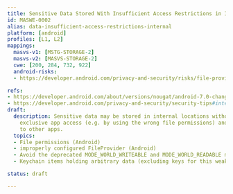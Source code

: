 ```yaml
---
title: Sensitive Data Stored With Insufficient Access Restrictions in Internal Locations
id: MASWE-0002
alias: data-insufficient-access-restrictions-internal
platform: [android]
profiles: [L1, L2]
mappings:
  masvs-v1: [MSTG-STORAGE-2]
  masvs-v2: [MASVS-STORAGE-2]
  cwe: [200, 284, 732, 922]
  android-risks:
  - https://developer.android.com/privacy-and-security/risks/file-providers

refs:
- https://developer.android.com/about/versions/nougat/android-7.0-changes#permfilesys
- https://developer.android.com/privacy-and-security/security-tips#internal-storage
draft:
  description: Sensitive data may be stored in internal locations without ensuring
    exclusive app access (e.g. by using the wrong file permissions) and may be accessible
    to other apps.
  topics:
  - File permissions (Android)
  - improperly configured FileProvider (Android)
  - Avoid the deprecated MODE_WORLD_WRITEABLE and MODE_WORLD_READABLE modes for IPC files, see https://developer.android.com/privacy-and-security/security-tips#internal-storage. They don't provide the ability to limit data access to particular applications, and they don't provide any control of data format. If you want to share your data with other app processes, consider using a content provider instead, which offers read and write permissions to other apps and can make dynamic permission grants on a case-by-case basis.
  - Keychain items holding arbitrary data (excluding keys for this weakness) protected with weak protections such as kSecAttrAccessibleAlways, kSecAttrAccessibleAfterFirstUnlock,  kSecAttrAccessibleWhenUnlocked (iOS)

status: draft

---
```


